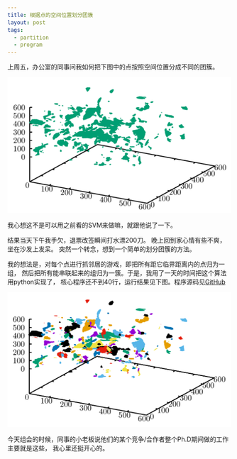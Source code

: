 ```yaml
---
title: 根据点的空间位置划分团簇
layout: post
tags:
  - partition
  - program
---
```


上周五，办公室的同事问我如何把下图中的点按照空间位置分成不同的团簇。

![](/media/files/2016/08/22/before.png)

我心想这不是可以用之前看的SVM来做嘛，就跟他说了一下。

结果当天下午我手欠，退票改签瞬间打水漂200刀。
晚上回到家心情有些不爽，坐在沙发上发呆。
突然一个转念，想到一个简单的划分团簇的方法。

我的想法是，对每个点进行抓邻居的游戏，即把所有距它临界距离内的点归为一组，
然后把所有能串联起来的组归为一簇。于是，我用了一天的时间把这个算法用python实现了，
核心程序还不到40行，运行结果见下图。程序源码见[GitHub](https://github.com/shengjin/cluster_partition)

![](/media/files/2016/08/22/after.png)

今天组会的时候，同事的小老板说他们的某个竞争/合作者整个Ph.D期间做的工作主要就是这些，
我心里还挺开心的。
